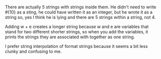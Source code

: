 There are actually 5 strings with strings inside them. He didn't
need to write #{10} as a sting, he could have written it as an
integer, but he wrote it as a string so, yes I think he is lying
and there are 5 strings within a string, not 4.

Adding w + e creates a longer string because w and e are variables
that stand for two different shorter strings, so when you add the
variables, it prints the strings they are associated with together
as one string.

I prefer string interpolation of format strings because it seems
a bit less clunky and confusing to me.

